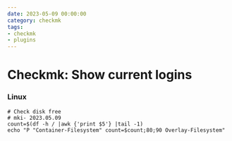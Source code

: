 ```yaml
--- 
date: 2023-05-09 00:00:00
category: checkmk
tags: 
- checkmk
- plugins
---
```

# Checkmk: Show current logins

### Linux

    # Check disk free
    # mki- 2023.05.09
    count=$(df -h / |awk {'print $5'} |tail -1)
    echo "P "Container-Filesystem" count=$count;80;90 Overlay-Filesystem"



